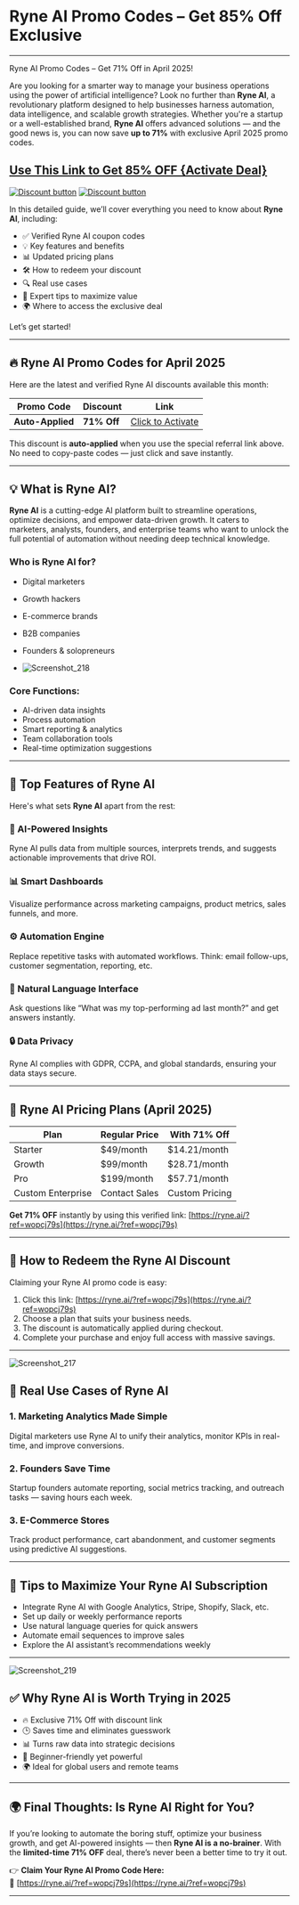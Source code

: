 # Ryne AI Promo Codes – Get 85% Off Exclusive
---
Ryne AI Promo Codes – Get 71% Off in April 2025!

Are you looking for a smarter way to manage your business operations using the power of artificial intelligence? Look no further than **Ryne AI**, a revolutionary platform designed to help businesses harness automation, data intelligence, and scalable growth strategies. Whether you're a startup or a well-established brand, **Ryne AI** offers advanced solutions — and the good news is, you can now save **up to 71%** with exclusive April 2025 promo codes.

## [Use This Link to Get 85% OFF {Activate Deal}](https://ryne.ai/?ref=wopcj79s)

[![Discount button](https://github.com/user-attachments/assets/8ba835f2-8890-47da-9f69-c6be66980d77)](https://ryne.ai/?ref=wopcj79s)
[![Discount button](https://github.com/user-attachments/assets/8ba835f2-8890-47da-9f69-c6be66980d77)](https://ryne.ai/?ref=wopcj79s)


In this detailed guide, we’ll cover everything you need to know about **Ryne AI**, including:

- ✅ Verified Ryne AI coupon codes
- 💡 Key features and benefits
- 📊 Updated pricing plans
- 🛠 How to redeem your discount
- 🔍 Real use cases
- 🧠 Expert tips to maximize value
- 🌍 Where to access the exclusive deal

Let’s get started!

---

## 🔥 Ryne AI Promo Codes for April 2025

Here are the latest and verified Ryne AI discounts available this month:

| Promo Code | Discount | Link |
|------------|----------|------|
| **Auto-Applied** | **71% Off** | [Click to Activate](https://ryne.ai/?ref=wopcj79s) |

This discount is **auto-applied** when you use the special referral link above. No need to copy-paste codes — just click and save instantly.

---

## 💡 What is Ryne AI?

**Ryne AI** is a cutting-edge AI platform built to streamline operations, optimize decisions, and empower data-driven growth. It caters to marketers, analysts, founders, and enterprise teams who want to unlock the full potential of automation without needing deep technical knowledge.

### Who is Ryne AI for?
- Digital marketers
- Growth hackers
- E-commerce brands
- B2B companies
- Founders & solopreneurs

- ![Screenshot_218](https://github.com/user-attachments/assets/1a120a82-d268-44a2-a8fc-bfed5789d859)


### Core Functions:
- AI-driven data insights
- Process automation
- Smart reporting & analytics
- Team collaboration tools
- Real-time optimization suggestions

---

## 🚀 Top Features of Ryne AI

Here's what sets **Ryne AI** apart from the rest:

### 🧠 AI-Powered Insights
Ryne AI pulls data from multiple sources, interprets trends, and suggests actionable improvements that drive ROI.

### 📊 Smart Dashboards
Visualize performance across marketing campaigns, product metrics, sales funnels, and more.

### ⚙️ Automation Engine
Replace repetitive tasks with automated workflows. Think: email follow-ups, customer segmentation, reporting, etc.

### 💬 Natural Language Interface
Ask questions like “What was my top-performing ad last month?” and get answers instantly.

### 🔒 Data Privacy
Ryne AI complies with GDPR, CCPA, and global standards, ensuring your data stays secure.

---

## 💸 Ryne AI Pricing Plans (April 2025)

| Plan | Regular Price | With 71% Off |
|------|----------------|---------------|
| Starter | $49/month | $14.21/month |
| Growth | $99/month | $28.71/month |
| Pro | $199/month | $57.71/month |
| Custom Enterprise | Contact Sales | Custom Pricing |

**Get 71% OFF** instantly by using this verified link: [https://ryne.ai/?ref=wopcj79s](https://ryne.ai/?ref=wopcj79s)

---

## 🛒 How to Redeem the Ryne AI Discount

Claiming your Ryne AI promo code is easy:

1. Click this link: [https://ryne.ai/?ref=wopcj79s](https://ryne.ai/?ref=wopcj79s)
2. Choose a plan that suits your business needs.
3. The discount is automatically applied during checkout.
4. Complete your purchase and enjoy full access with massive savings.

---
![Screenshot_217](https://github.com/user-attachments/assets/26c226c5-284d-4e6f-b707-6396d3506e6c)


## 💬 Real Use Cases of Ryne AI

### 1. **Marketing Analytics Made Simple**
Digital marketers use Ryne AI to unify their analytics, monitor KPIs in real-time, and improve conversions.

### 2. **Founders Save Time**
Startup founders automate reporting, social metrics tracking, and outreach tasks — saving hours each week.

### 3. **E-Commerce Stores**
Track product performance, cart abandonment, and customer segments using predictive AI suggestions.

---

## 🧠 Tips to Maximize Your Ryne AI Subscription

- Integrate Ryne AI with Google Analytics, Stripe, Shopify, Slack, etc.
- Set up daily or weekly performance reports
- Use natural language queries for quick answers
- Automate email sequences to improve sales
- Explore the AI assistant’s recommendations weekly

---
![Screenshot_219](https://github.com/user-attachments/assets/b2a0b0a3-6d81-459d-980e-0fa2fd1046c2)

## ✅ Why Ryne AI is Worth Trying in 2025

- 🔥 Exclusive 71% Off with discount link
- 🕒 Saves time and eliminates guesswork
- 📊 Turns raw data into strategic decisions
- 🧠 Beginner-friendly yet powerful
- 🌍 Ideal for global users and remote teams

---

## 🌍 Final Thoughts: Is Ryne AI Right for You?

If you’re looking to automate the boring stuff, optimize your business growth, and get AI-powered insights — then **Ryne AI is a no-brainer**. With the **limited-time 71% OFF** deal, there’s never been a better time to try it out.

👉 **Claim Your Ryne AI Promo Code Here:**  
🔗 [https://ryne.ai/?ref=wopcj79s](https://ryne.ai/?ref=wopcj79s)

---
